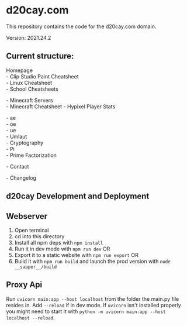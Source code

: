 # d20cay.com

This repository contains the code for the d20cay.com domain.

Version: 2021.24.2

## Current structure:

Homepage  
\- Clip Studio Paint Cheatsheet  
\- Linux Cheatsheet  
\- School Cheatsheets

\- Minecraft Servers  
\- Minecraft Cheatsheet \- Hypixel Player Stats

\- ae  
\- oe  
\- ue  
\- Umlaut  
\- Cryptography  
\- Pi  
\- Prime Factorization

\- Contact

\- Changelog

## d20cay Development and Deployment

## Webserver

1. Open terminal
2. cd into this directory
3. Install all npm deps with `npm install`
4. Run it in dev mode with `npm run dev` OR
5. Export it to a static website with `npm run export` OR
6. Build it with `npm run build` and launch the prod version with `node __sapper__/build`

## Proxy Api

Run `uvicorn main:app --host localhost` from the folder the main.py file resides in. Add `--reload` if in dev mode.
If `uvicorn` isn't installed properly you might need to start it
with `python -m uvicorn main:app --host localhost --reload`.
